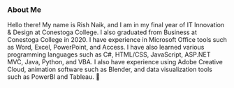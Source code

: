 ### About Me
Hello there! My name is Rish Naik, and I am in my final year of IT Innovation & Design at Conestoga College. I also graduated from Business at Conestoga College in 2020. I have experience in Microsoft Office tools such as Word, Excel, PowerPoint, and Access. I have also learned various programming languages such as C#, HTML/CSS, JavaScript, ASP.NET MVC, Java, Python, and VBA. I also have experience using Adobe Creative Cloud, animation software such as Blender, and data visualization tools such as PowerBI and Tableau. 👋

<!--
**RishDog001/RishDog001** is a ✨ _special_ ✨ repository because its `README.md` (this file) appears on your GitHub profile.

Here are some ideas to get you started:

- 🔭 I’m currently working on ...
- 🌱 I’m currently learning ...
- 👯 I’m looking to collaborate on ...
- 🤔 I’m looking for help with ...
- 💬 Ask me about ...
- 📫 How to reach me: ...
- 😄 Pronouns: ...
- ⚡ Fun fact: ...
-->
